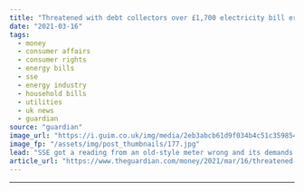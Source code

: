 ```yaml
---
title: "Threatened with debt collectors over £1,700 electricity bill error"
date: "2021-03-16"
tags: 
  - money
  - consumer affairs
  - consumer rights
  - energy bills
  - sse
  - energy industry
  - household bills
  - utilities
  - uk news
  - guardian
source: "guardian"
image_url: "https://i.guim.co.uk/img/media/2eb3abcb61d9f034b4c51c35985422f9d390438e/0_333_4992_2995/master/4992.jpg?width=460&quality=85&auto=format&fit=max&s=a21746202e3d689d22f778d941743e7d"
image_fp: "/assets/img/post_thumbnails/177.jpg"
lead: "SSE got a reading from an old-style meter wrong and its demands are causing sleepless nightsOur energy supplier for more than 50 years, SSE, is threatening to send in debt collectors for £1,700 we do not owe.We have an old-style dial meter, which has..."
article_url: "https://www.theguardian.com/money/2021/mar/16/threatened-with-debt-collectors-over-1700-electricity-bill-error"
---
```


---
